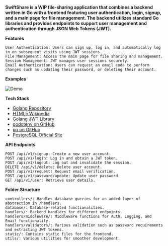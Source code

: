 ******SwiftShare is a WIP file-sharing application that combines a backend written in Go with a frontend featuring user authentication, login, signup, and a main page for file management. The backend utilizes standard Go libraries and provides endpoints to support user management and authentication through JSON Web Tokens (JWT).******

****Features****

    User Authentication: Users can sign up, log in, and automatically log in on subsequent visits using JWT sessions.
    File Management: Access the main page for file sharing and management.
    Session Management: JWT manages user sessions securely.
    Email Authentication: Users can request an email code to perform changes such as updating their password, or deleting their account. 

****Examples****

 ![Demo](https://i.gyazo.com/117c0d1f536ccbd0206669426bec281e.gif)


****Tech Stack****

- [Golang Repository](https://github.com/golang/go)
- [HTML5 Wikipedia](https://en.wikipedia.org/wiki/HTML5)
- [Golang JWT Library](https://github.com/golang-jwt/jwt)
- [godotenv on GitHub](https://github.com/joho/godotenv)
- [pq on GitHub](https://github.com/lib/pq)
- [PostgreSQL Official Site](https://www.postgresql.org/)

****API Endpoints****

    POST /api/v1/signup: Create a new user account.
    POST /api/v1/login: Log in and obtain a JWT token.
    POST /api/v1/logout: Log out and invalidate the session.
    DELETE /api/v1/delete: Delete user account.
    POST /api/v1/request: Request email verification.
    POST /api/v1/password/update: Update user password.
    GET /api/v1/user: Retrieve user details.

****Folder Structure****
    
    controllers/: Handles database queries for an added layer of abstraction in /handlers.
    database/: Database-related functionalities.
    handlers/: Backend handlers for different endpoints.
    handlers/middleware/: Middleware functions for Auth, Logging, and Email functionality.
    handlers/validators/: Various validation such as password requirements and extracting JWT tokens.
    static/: Contains static files for the frontend.
    utils/: Various utilities for smoother development.
    
